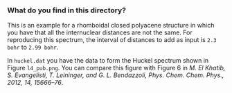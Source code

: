### What do you find in this directory?

This is an example for a rhomboidal closed polyacene structure in which you
have that all the internuclear distances are not the same. For reproducing this
spectrum, the interval of distances to add as input is `2.3 bohr` to `2.99 bohr`.

In `huckel.dat` you have the data to form the Huckel spectrum shown in Figure
`l4_pub.png`. You can compare this figure with Figure 6 in _M. El Khatib, S.
Evangelisti, T.  Leininger, and G. L.  Bendazzoli, Phys. Chem. Chem. Phys.,
2012, 14, 15666–76_.
